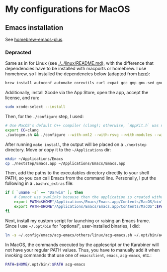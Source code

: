 # My configurations for MacOS


## Emacs installation

See [homebrew-emacs-plus](https://github.com/d12frosted/homebrew-emacs-plus).

### Depracted

Same as in for Linux (see [./../linux/README.md](./../linux/README.md)), with the difference that dependencies have to be installed with macports or homebrew. I use homebrew, so I installed the dependencies below (adapted from [here](https://github.com/jimeh/build-emacs-for-macos)):
```bash
brew install autoconf automake coreutils curl expat gcc gmp gnu-sed gnutls jansson libffi libgccjit libiconv librsvg libtasn1 libunistring libxml2 little-cms2 mailutils make ncurses nettle pkg-config texinfo zlib
```

Additionally, install Xcode via the App Store, open the app, accept the license, and run:
```bash
sudo xcode-select --install
```

Then, for the `./configure` step, I used:
```bash
# Use MacOS's default C++ compiler (clang); otherwise, `AppKit.h` was not being found:
export CC=clang
./autogen.sh && ./configure --with-xml2 --with-rsvg --with-modules --with-mailutils --with-dbus --with-json --with-xwidgets --with-cairo --with-native-compilation
```

After running `make install`, the output will be placed on a `./nextstep` directory. Move or copy it to the `~/Applications` dir:
```bash
mkdir ~/Applications/Emacs
cp ./nextstep/Emacs.app ~/Applications/Emacs/Emacs.app
```

Then, add the paths to the executables directory directlly to your shell PATH, so you can call Emacs from the command line. Personally, I put the following in a `.bashrc_extras` file:
```bash
if [ `uname -s` == "Darwin" ]; then
    # Cannot use symlinks because then the application is created without the correct bundle identifier
    export PATH=$HOME"/Applications/Emacs/Emacs.app/Contents/MacOS/bin":$PATH
    export PATH=$HOME"/Applications/Emacs/Emacs.app/Contents/MacOS":$PATH
fi
```

Next, install my custom script for launching or raising an Emacs frame. Since I use `~/.opt/bin` for "optional", user-installed binaries, I did:
```bash
ln -s ~/.config/emacs/acg-emacs/others/linux/acg-emacs.sh ~/.opt/bin/acg-emacs
```

In MacOS, the commands executed by the applescript or the Karabiner will not have your regular PATH values. Thus, you have to manually add it when invoking commands that use one of `emacsclient`, `emacs`, `acg-emacs`, etc.:
```bash
PATH=$HOME/.opt/bin/:$PATH acg-emacs
```

